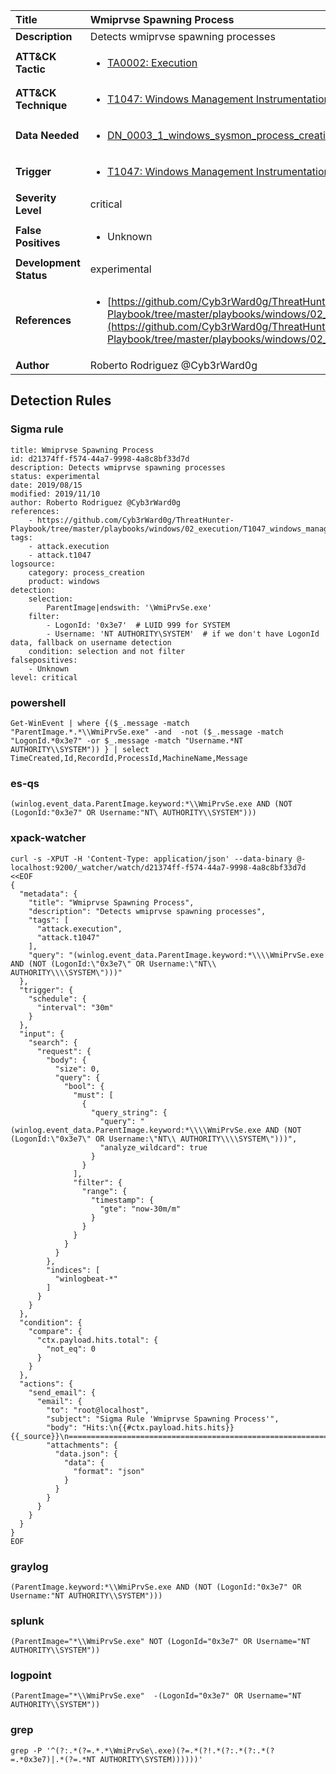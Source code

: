 | Title                    | Wmiprvse Spawning Process       |
|:-------------------------|:------------------|
| **Description**          | Detects wmiprvse spawning processes |
| **ATT&amp;CK Tactic**    |  <ul><li>[TA0002: Execution](https://attack.mitre.org/tactics/TA0002)</li></ul>  |
| **ATT&amp;CK Technique** | <ul><li>[T1047: Windows Management Instrumentation](https://attack.mitre.org/techniques/T1047)</li></ul>  |
| **Data Needed**          | <ul><li>[DN_0003_1_windows_sysmon_process_creation](../Data_Needed/DN_0003_1_windows_sysmon_process_creation.md)</li></ul>  |
| **Trigger**              | <ul><li>[T1047: Windows Management Instrumentation](../Triggers/T1047.md)</li></ul>  |
| **Severity Level**       | critical |
| **False Positives**      | <ul><li>Unknown</li></ul>  |
| **Development Status**   | experimental |
| **References**           | <ul><li>[https://github.com/Cyb3rWard0g/ThreatHunter-Playbook/tree/master/playbooks/windows/02_execution/T1047_windows_management_instrumentation/wmi_win32_process_create_remote.md](https://github.com/Cyb3rWard0g/ThreatHunter-Playbook/tree/master/playbooks/windows/02_execution/T1047_windows_management_instrumentation/wmi_win32_process_create_remote.md)</li></ul>  |
| **Author**               | Roberto Rodriguez @Cyb3rWard0g |


## Detection Rules

### Sigma rule

```
title: Wmiprvse Spawning Process
id: d21374ff-f574-44a7-9998-4a8c8bf33d7d
description: Detects wmiprvse spawning processes
status: experimental
date: 2019/08/15
modified: 2019/11/10
author: Roberto Rodriguez @Cyb3rWard0g
references:
    - https://github.com/Cyb3rWard0g/ThreatHunter-Playbook/tree/master/playbooks/windows/02_execution/T1047_windows_management_instrumentation/wmi_win32_process_create_remote.md
tags:
    - attack.execution
    - attack.t1047
logsource:
    category: process_creation
    product: windows
detection:
    selection:
        ParentImage|endswith: '\WmiPrvSe.exe'
    filter:
        - LogonId: '0x3e7'  # LUID 999 for SYSTEM
        - Username: 'NT AUTHORITY\SYSTEM'  # if we don't have LogonId data, fallback on username detection
    condition: selection and not filter
falsepositives:
    - Unknown
level: critical

```





### powershell
    
```
Get-WinEvent | where {($_.message -match "ParentImage.*.*\\WmiPrvSe.exe" -and  -not ($_.message -match "LogonId.*0x3e7" -or $_.message -match "Username.*NT AUTHORITY\\SYSTEM")) } | select TimeCreated,Id,RecordId,ProcessId,MachineName,Message
```


### es-qs
    
```
(winlog.event_data.ParentImage.keyword:*\\WmiPrvSe.exe AND (NOT (LogonId:"0x3e7" OR Username:"NT\ AUTHORITY\\SYSTEM")))
```


### xpack-watcher
    
```
curl -s -XPUT -H 'Content-Type: application/json' --data-binary @- localhost:9200/_watcher/watch/d21374ff-f574-44a7-9998-4a8c8bf33d7d <<EOF
{
  "metadata": {
    "title": "Wmiprvse Spawning Process",
    "description": "Detects wmiprvse spawning processes",
    "tags": [
      "attack.execution",
      "attack.t1047"
    ],
    "query": "(winlog.event_data.ParentImage.keyword:*\\\\WmiPrvSe.exe AND (NOT (LogonId:\"0x3e7\" OR Username:\"NT\\ AUTHORITY\\\\SYSTEM\")))"
  },
  "trigger": {
    "schedule": {
      "interval": "30m"
    }
  },
  "input": {
    "search": {
      "request": {
        "body": {
          "size": 0,
          "query": {
            "bool": {
              "must": [
                {
                  "query_string": {
                    "query": "(winlog.event_data.ParentImage.keyword:*\\\\WmiPrvSe.exe AND (NOT (LogonId:\"0x3e7\" OR Username:\"NT\\ AUTHORITY\\\\SYSTEM\")))",
                    "analyze_wildcard": true
                  }
                }
              ],
              "filter": {
                "range": {
                  "timestamp": {
                    "gte": "now-30m/m"
                  }
                }
              }
            }
          }
        },
        "indices": [
          "winlogbeat-*"
        ]
      }
    }
  },
  "condition": {
    "compare": {
      "ctx.payload.hits.total": {
        "not_eq": 0
      }
    }
  },
  "actions": {
    "send_email": {
      "email": {
        "to": "root@localhost",
        "subject": "Sigma Rule 'Wmiprvse Spawning Process'",
        "body": "Hits:\n{{#ctx.payload.hits.hits}}{{_source}}\n================================================================================\n{{/ctx.payload.hits.hits}}",
        "attachments": {
          "data.json": {
            "data": {
              "format": "json"
            }
          }
        }
      }
    }
  }
}
EOF

```


### graylog
    
```
(ParentImage.keyword:*\\WmiPrvSe.exe AND (NOT (LogonId:"0x3e7" OR Username:"NT AUTHORITY\\SYSTEM")))
```


### splunk
    
```
(ParentImage="*\\WmiPrvSe.exe" NOT (LogonId="0x3e7" OR Username="NT AUTHORITY\\SYSTEM"))
```


### logpoint
    
```
(ParentImage="*\\WmiPrvSe.exe"  -(LogonId="0x3e7" OR Username="NT AUTHORITY\\SYSTEM"))
```


### grep
    
```
grep -P '^(?:.*(?=.*.*\WmiPrvSe\.exe)(?=.*(?!.*(?:.*(?:.*(?=.*0x3e7)|.*(?=.*NT AUTHORITY\SYSTEM))))))'
```




